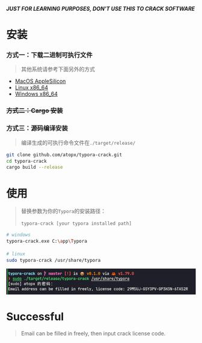 ***JUST FOR LEARNING PURPOSES, DON'T USE THIS TO CRACK SOFTWARE***

# 安装

### 方式一：下载二进制可执行文件

> 其他系统请参考下面另外的方式
- [MacOS AppleSilicon](https://github.com/atopx/typora-crack/releases/download/v0.1.1/typora-crack-apple-silicon)
- [Linux x86_64](https://github.com/atopx/typora-crack/releases/download/v0.1.1/typora-crack-linux-amd64)
- [Windows x86_64](https://github.com/atopx/typora-crack/releases/download/v0.1.1/typora-crack-win-amd64.exe)

### ~~方式二：Cargo 安装~~


### 方式三：源码编译安装

> 编译生成的可执行命令文件在`./target/release/`

```sh
git clone github.com/atopx/typora-crack.git
cd typora-crack
cargo build --release
```

# 使用

> 替换参数为你的`Typora`的安装路径：
>
> `typora-crack [your typora installed path]`

```sh
# windows
typora-crack.exe C:\app\Typora

# linux
sudo typora-crack /usr/share/typora
```

![](./img/register.png)

# Successful
> Email can be filled in freely, then input crack license code.


